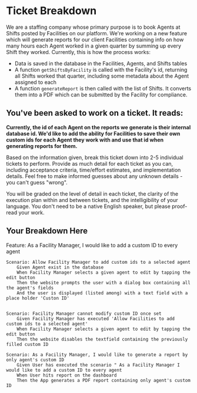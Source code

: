 # Ticket Breakdown
We are a staffing company whose primary purpose is to book Agents at Shifts posted by Facilities on our platform. We're working on a new feature which will generate reports for our client Facilities containing info on how many hours each Agent worked in a given quarter by summing up every Shift they worked. Currently, this is how the process works:

- Data is saved in the database in the Facilities, Agents, and Shifts tables
- A function `getShiftsByFacility` is called with the Facility's id, returning all Shifts worked that quarter, including some metadata about the Agent assigned to each
- A function `generateReport` is then called with the list of Shifts. It converts them into a PDF which can be submitted by the Facility for compliance.

## You've been asked to work on a ticket. It reads:

**Currently, the id of each Agent on the reports we generate is their internal database id. We'd like to add the ability for Facilities to save their own custom ids for each Agent they work with and use that id when generating reports for them.**


Based on the information given, break this ticket down into 2-5 individual tickets to perform. Provide as much detail for each ticket as you can, including acceptance criteria, time/effort estimates, and implementation details. Feel free to make informed guesses about any unknown details - you can't guess "wrong".


You will be graded on the level of detail in each ticket, the clarity of the execution plan within and between tickets, and the intelligibility of your language. You don't need to be a native English speaker, but please proof-read your work.

## Your Breakdown Here

Feature: As a Facility Manager, I would like to add a custom ID to every agent

    Scenario: Allow Facility Manager to add custom ids to a selected agent
        Given Agent exist in the database
        When Facility Manager selects a given agent to edit by tapping the edit button
        Then the website prompts the user with a dialog box containing all the agent's fields
        And the user is displayed (listed among) with a text field with a place holder 'Custon ID'


    Scenario: Facility Manager cannot modify custom ID once set
        Given Facility Manager has executed 'Allow Facilities to add custom ids to a selected agent'
        When Facility Manager selects a given agent to edit by tapping the edit button
        Then the website disables the textfield containing the previously filled custom ID 

    Scenario: As a Facility Manager, I would like to generate a report by only agent's custom ID
        Given User has executed the scenario " As a Facility Manager I would like to add a custom ID to every agent
        When User hits report on the dashboard
        Then the App generates a PDF report containing only agent's custom ID

